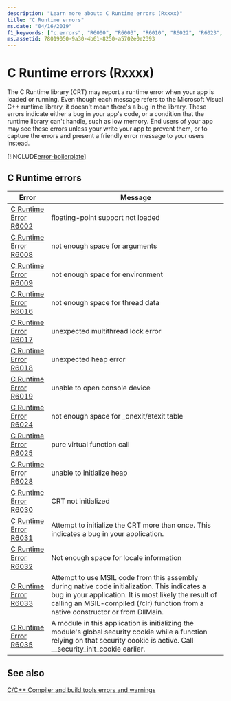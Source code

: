 ```yaml
---
description: "Learn more about: C Runtime errors (Rxxxx)"
title: "C Runtime errors"
ms.date: "04/16/2019"
f1_keywords: ["c.errors", "R6000", "R6003", "R6010", "R6022", "R6023", "R6034"]
ms.assetid: 78019050-9a30-4b61-8250-a5702e0e2393
---
```

# C Runtime errors (Rxxxx)

The C Runtime library (CRT) may report a runtime error when your app is loaded or running. Even though each message refers to the Microsoft Visual C++ runtime library, it doesn't mean there's a bug in the library. These errors indicate either a bug in your app's code, or a condition that the runtime library can't handle, such as low memory. End users of your app may see these errors unless your write your app to prevent them, or to capture the errors and present a friendly error message to your users instead.

[!INCLUDE[error-boilerplate](../../error-messages/includes/error-boilerplate.md)]

## C Runtime errors

| Error | Message |
|--|--|
| [C Runtime Error R6002](../../error-messages/tool-errors/c-runtime-error-r6002.md) | floating-point support not loaded |
| [C Runtime Error R6008](../../error-messages/tool-errors/c-runtime-error-r6008.md) | not enough space for arguments |
| [C Runtime Error R6009](../../error-messages/tool-errors/c-runtime-error-r6009.md) | not enough space for environment |
| [C Runtime Error R6016](../../error-messages/tool-errors/c-runtime-error-r6016.md) | not enough space for thread data |
| [C Runtime Error R6017](../../error-messages/tool-errors/c-runtime-error-r6017.md) | unexpected multithread lock error |
| [C Runtime Error R6018](../../error-messages/tool-errors/c-runtime-error-r6018.md) | unexpected heap error |
| [C Runtime Error R6019](../../error-messages/tool-errors/c-runtime-error-r6019.md) | unable to open console device |
| [C Runtime Error R6024](../../error-messages/tool-errors/c-runtime-error-r6024.md) | not enough space for _onexit/atexit table |
| [C Runtime Error R6025](../../error-messages/tool-errors/c-runtime-error-r6025.md) | pure virtual function call |
| [C Runtime Error R6028](../../error-messages/tool-errors/c-runtime-error-r6028.md) | unable to initialize heap |
| [C Runtime Error R6030](../../error-messages/tool-errors/c-runtime-error-r6030.md) | CRT not initialized |
| [C Runtime Error R6031](../../error-messages/tool-errors/c-runtime-error-r6031.md) | Attempt to initialize the CRT more than once. This indicates a bug in your application. |
| [C Runtime Error R6032](../../error-messages/tool-errors/c-runtime-error-r6032.md) | Not enough space for locale information |
| [C Runtime Error R6033](../../error-messages/tool-errors/c-runtime-error-r6033.md) | Attempt to use MSIL code from this assembly during native code initialization. This indicates a bug in your application. It is most likely the result of calling an MSIL-compiled (/clr) function from a native constructor or from DllMain. |
| [C Runtime Error R6035](../../error-messages/tool-errors/c-runtime-error-r6035.md) | A module in this application is initializing the module's global security cookie while a function relying on that security cookie is active.  Call __security_init_cookie earlier. |

## See also

[C/C++ Compiler and build tools errors and warnings](../compiler-errors-1/c-cpp-build-errors.md)
